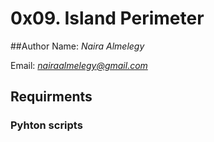 # 0x09. Island Perimeter


##Author
Name: *Naira Almelegy*


Email: *nairaalmelegy@gmail.com*


##  Requirments


###  Pyhton scripts
